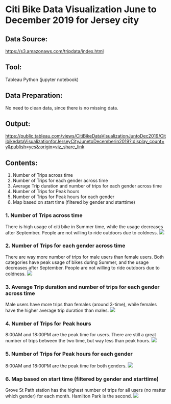 # Citi Bike Data Visualization June to December 2019 for Jersey city

## Data Source: 
https://s3.amazonaws.com/tripdata/index.html

## Tool: 
Tableau
Python (jupyter notebook)

## Data Preparation:
No need to clean data, since there is no missing data.

## Output:
https://public.tableau.com/views/CitiBikeDataVisualizationJuntoDec2019/CitibikedataVisualizationforJerseyCityJunetoDecemberin2019?:display_count=y&publish=yes&:origin=viz_share_link


## Contents:
1. Number of Trips across time
2. Number of Trips for each gender across time
3. Average Trip duration and number of trips for each gender across time
4. Number of Trips for Peak hours
5. Number of Trips for Peak hours for each gender
6. Map based on start time (filtered by gender and starttime)

### 1. Number of Trips across time
There is high usage of citi bike in Summer time, while the usage decreases after September. People are not willing to ride outdoors due to coldness.
<img src='Resources/citi_bike--- number of trips.PNG'/><br>
### 2. Number of Trips for each gender across time
There are way more number of trips for male users than female users.
Both categories have peak usage of bikes during Summer, and the usage decreases after September. People are not willing to ride outdoors due to coldness.
<img src='Resources/citi_bike--- number of trips for gender.PNG'/><br>
### 3. Average Trip duration and number of trips for each gender across time
Male users have more trips than females (around 3-time), while females have the higher average trip duration than males. 
<img src='Resources/citi_bike--- avg trip duration and number of trips for gender.PNG'/><br>
### 4. Number of Trips for Peak hours
8:00AM and 18:00PM are the peak time for users. There are still a great number of trips between the two time, but way less than peak hours.
<img src='Resources/citi_bike--- peak hours.PNG'/><br>
### 5. Number of Trips for Peak hours for each gender
8:00AM and 18:00PM are the peak time for both genders.
<img src='Resources/citi_bike--- peak hours for gender.PNG'/><br>
### 6. Map based on start time (filtered by gender and starttime)
Grove St Path station has the highest number of trips for all users (no matter which gender) for each month. Hamilton Park is the second.
<img src='Resources/citi_bike--- geomap on starttime.PNG'/><br>